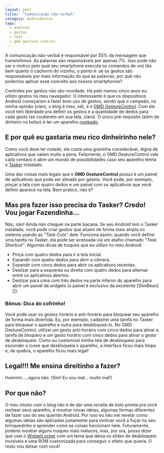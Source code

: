 ```yaml
---
layout: post
title:  "Comunicação não-verbal"
category: AndroiDoctor
tags:
  - android
  - gestos
  - root
  - gmd gesture control
---
```


A comunicação não-verbal é responsável por 55% da mensagem que transmitimos. As palavras são responsáveis por apenas 7%. Isso pode não ser o motivo pelo qual seu smartphone executa os comandos de voz tão bem quanto o cachorro do vizinho, o ponto é: se os gestos são responsáveis por mais informação do que as palavras, por quê não podemos aplicar esse conceito aos nossos smartphones?

Controles por gestos não são novidade. Há pelo menos cinco anos eu utilizo gestos no meu navegador. O interessante é que os dispositivos Android começaram a fazer bom uso de gestos, sendo que o campeão, na minha opinião (claro, o blog é meu, né), é o [GMD GestureControl][]. Com ele você tem liberdade pra definir os gestos e a quantidade de dedos para cada gesto (se couberem em sua tela, claro). O único pré-requisito (além de dinheiro no bolso) é ter um aparelho [rooteado][post-root].

## E por quê eu gastaria meu rico dinheirinho nele?

Como você deve ter notado, ele custa uma graninha considerável, digna de aplicativos que valem muito a pena. Felizmente, o GMD GestureControl vale cada centavo e abre um mundo de possibilidades caso seu aparelho tenha o [Tasker][post-tasker] instalado.

Uma das coisas mais legais que o **GMD GestureControl** possui é um painel de aplicativos que pode ser ativado por gestos. Você pode, por exemplo, pinçar a tela com quatro dedos e um painel com os aplicativos que você definir aparece na tela. Bem prático, não é?

## Mas pra fazer isso precisa do Tasker? Credo! Vou jogar Fazendinha...

Não, não! Ainda não cheguei na parte bacana. Se seu Android tem o Tasker instalado, você pode criar gestos que atuem de forma mais ampla no sistema usando as *"Task Cuts"* dele. Funciona assim: quando você define uma tarefa no Tasker, ela pode ser acessada via um atalho chamado *"Task Shortcut"*. Algumas dicas de truques que eu utilizo no meu Android:

- Pinça com quatro dedos para ir à tela inicial.
- Expandir com quatro dedos para abrir a câmera.
- Expandir com cinco dedos para abrir os aplicativos recentes.
- Deslizar para a esquerda ou direita com quatro dedos para alternar entre os aplicativos abertos.
- Deslizar para cima com três dedos na parte inferior do aparelho para abrir um painel de widgets (o painel é exclusivo da excelente [SlimBean][]).

### Bônus: Dica do cofrinho!

Você pode usar os gestos horário e anti-horário para bloquear seu aparelho de forma mais divertida. Eu, por exemplo, cadastrei uma tarefa no Tasker para bloquear o aparelho e outra para desbloqueá-lo. No GMD GestureControl, utilizei um gesto anti-horário com cinco dedos para ativar a tarefa de bloqueio e um gesto horário com cinco dedos para ativar o gesto de desbloqueio. Como eu customizei minha tela de desbloqueio para esconder o ícone que desbloqueia o aparelho, a interface ficou mais limpa e, de quebra, o aparelho ficou mais legal!

## Legal!!! Me ensina direitinho a fazer?

Hummm.....agora não. (Sim! Eu sou mal... muito mal!)

## Por que não?

O meu intuito com o blog não é de dar uma receita de bolo pronta pra você rechear seus aparelho, é mostrar novas ideias, algumas formas diferentes de fazer uso do seu querido Android. Por isso eu não irei revelar como algumas ideias são aplicadas justamente para motivar você a fuçar no seu brinquedinho e aprender como as coisas funcionam nele. Futuramente, poderei mostrar alguns truques mais malucos, mas, por ora, posso dizer que usei o [WidgetLocker][] com um tema que deixa os slides de desbloqueio invisíveis e uma ROM customizada para conseguir o efeito que queria. O resto vou deixar com você!

[post-root]: <{% post root %}>
[post-tasker]: <{% post tasker %}>

[gmd gesturecontrol]: <https://play.google.com/store/apps/details?id=com.goodmooddroid.gesturecontrol>
[widgetlocker]: <https://play.google.com/store/apps/details?id=com.teslacoilsw.widgetlocker>

[slim bean]: <http://www.slimroms.net>
